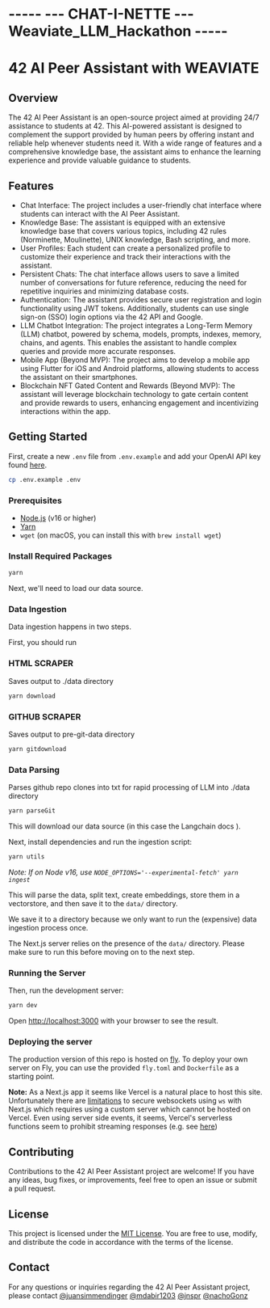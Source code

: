# -----   --- CHAT-I-NETTE ---   Weaviate_LLM_Hackathon -----

# 42 AI Peer Assistant with WEAVIATE

## Overview
The 42 AI Peer Assistant is an open-source project aimed at providing 24/7 assistance to students at 42. This AI-powered assistant is designed to complement the support provided by human peers by offering instant and reliable help whenever students need it. With a wide range of features and a comprehensive knowledge base, the assistant aims to enhance the learning experience and provide valuable guidance to students.

## Features
- Chat Interface: The project includes a user-friendly chat interface where students can interact with the AI Peer Assistant.
- Knowledge Base: The assistant is equipped with an extensive knowledge base that covers various topics, including 42 rules (Norminette, Moulinette), UNIX knowledge, Bash scripting, and more.
- User Profiles: Each student can create a personalized profile to customize their experience and track their interactions with the assistant.
- Persistent Chats: The chat interface allows users to save a limited number of conversations for future reference, reducing the need for repetitive inquiries and minimizing database costs.
- Authentication: The assistant provides secure user registration and login functionality using JWT tokens. Additionally, students can use single sign-on (SSO) login options via the 42 API and Google.
- LLM Chatbot Integration: The project integrates a Long-Term Memory (LLM) chatbot, powered by schema, models, prompts, indexes, memory, chains, and agents. This enables the assistant to handle complex queries and provide more accurate responses.
- Mobile App (Beyond MVP): The project aims to develop a mobile app using Flutter for iOS and Android platforms, allowing students to access the assistant on their smartphones.
- Blockchain NFT Gated Content and Rewards (Beyond MVP): The assistant will leverage blockchain technology to gate certain content and provide rewards to users, enhancing engagement and incentivizing interactions within the app.

## Getting Started

First, create a new `.env` file from `.env.example` and add your OpenAI API key found [here](https://platform.openai.com/account/api-keys).

```bash
cp .env.example .env
```

### Prerequisites

- [Node.js](https://nodejs.org/en/download/) (v16 or higher)
- [Yarn](https://classic.yarnpkg.com/en/docs/install/#mac-stable)
- `wget` (on macOS, you can install this with `brew install wget`)

### Install Required Packages
```bash
yarn 
```

Next, we'll need to load our data source.

### Data Ingestion

Data ingestion happens in two steps.

First, you should run

### HTML SCRAPER
Saves output to ./data directory

```bash
yarn download
```
### GITHUB SCRAPER
Saves output to pre-git-data directory
```bash
yarn gitdownload
```

### Data Parsing
Parses github repo clones into txt for rapid processing of LLM into ./data directory
```bash
yarn parseGit
```

This will download our data source (in this case the Langchain docs ).

Next, install dependencies and run the ingestion script:

```bash
yarn utils
```

_Note: If on Node v16, use `NODE_OPTIONS='--experimental-fetch' yarn ingest`_

This will parse the data, split text, create embeddings, store them in a vectorstore, and
then save it to the `data/` directory.

We save it to a directory because we only want to run the (expensive) data ingestion process once.

The Next.js server relies on the presence of the `data/` directory. Please
make sure to run this before moving on to the next step.

### Running the Server

Then, run the development server:

```bash
yarn dev
```

Open [http://localhost:3000](http://localhost:3000) with your browser to see the result.

### Deploying the server

The production version of this repo is hosted on
[fly](https://chat-langchainjs.fly.dev/). To deploy your own server on Fly, you
can use the provided `fly.toml` and `Dockerfile` as a starting point.

**Note:** As a Next.js app it seems like Vercel is a natural place to
host this site. Unfortunately there are
[limitations](https://github.com/websockets/ws/issues/1786#issuecomment-678315435)
to secure websockets using `ws` with Next.js which requires using a custom
server which cannot be hosted on Vercel. Even using server side events, it
seems, Vercel's serverless functions seem to prohibit streaming responses
(e.g. see
[here](https://github.com/vercel/next.js/issues/9965#issuecomment-820156947))

## Contributing
Contributions to the 42 AI Peer Assistant project are welcome! If you have any ideas, bug fixes, or improvements, feel free to open an issue or submit a pull request.

## License
This project is licensed under the [MIT License](https://opensource.org/licenses/MIT). You are free to use, modify, and distribute the code in accordance with the terms of the license.

## Contact
For any questions or inquiries regarding the 42 AI Peer Assistant project, please contact [@juansimmendinger](https://github.com/juansimmendinger) [@mdabir1203](https://github.com/mdabir1203) [@jnspr](https://github.com/jnspr) [@nachoGonz](https://github.com/nachoGonz) 

